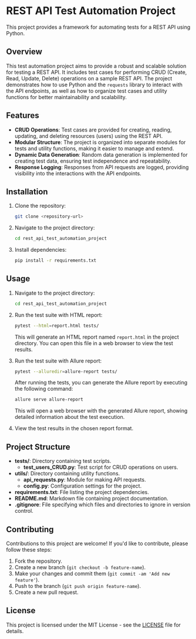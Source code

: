 # REST API Test Automation Project

This project provides a framework for automating tests for a REST API using Python.

## Overview

This test automation project aims to provide a robust and scalable solution for testing a REST API. It includes test cases for performing CRUD (Create, Read, Update, Delete) operations on a sample REST API. The project demonstrates how to use Python and the `requests` library to interact with the API endpoints, as well as how to organize test cases and utility functions for better maintainability and scalability.

## Features

- **CRUD Operations**: Test cases are provided for creating, reading, updating, and deleting resources (users) using the REST API.
- **Modular Structure**: The project is organized into separate modules for tests and utility functions, making it easier to manage and extend.
- **Dynamic Data Generation**: Random data generation is implemented for creating test data, ensuring test independence and repeatability.
- **Response Logging**: Responses from API requests are logged, providing visibility into the interactions with the API endpoints.

## Installation

1. Clone the repository:

    ```bash
    git clone <repository-url>
    ```

2. Navigate to the project directory:

    ```bash
    cd rest_api_test_automation_project
    ```

3. Install dependencies:

    ```bash
    pip install -r requirements.txt
    ```

## Usage

1. Navigate to the project directory:

    ```bash
    cd rest_api_test_automation_project
    ```

2. Run the test suite with HTML report:

    ```bash
    pytest --html=report.html tests/
    ```

    This will generate an HTML report named `report.html` in the project directory. You can open this file in a web browser to view the test results.

3. Run the test suite with Allure report:

    ```bash
    pytest --alluredir=allure-report tests/
    ```

    After running the tests, you can generate the Allure report by executing the following command:

    ```bash
    allure serve allure-report
    ```

    This will open a web browser with the generated Allure report, showing detailed information about the test execution.

4. View the test results in the chosen report format.

## Project Structure

- **tests/**: Directory containing test scripts.
    - **test_users_CRUD.py**: Test script for CRUD operations on users.
- **utils/**: Directory containing utility functions.
    - **api_requests.py**: Module for making API requests.
    - **config.py**: Configuration settings for the project.
- **requirements.txt**: File listing the project dependencies.
- **README.md**: Markdown file containing project documentation.
- **.gitignore**: File specifying which files and directories to ignore in version control.

## Contributing

Contributions to this project are welcome! If you'd like to contribute, please follow these steps:

1. Fork the repository.
2. Create a new branch (`git checkout -b feature-name`).
3. Make your changes and commit them (`git commit -am 'Add new feature'`).
4. Push to the branch (`git push origin feature-name`).
5. Create a new pull request.

## License

This project is licensed under the MIT License - see the [LICENSE](LICENSE) file for details.